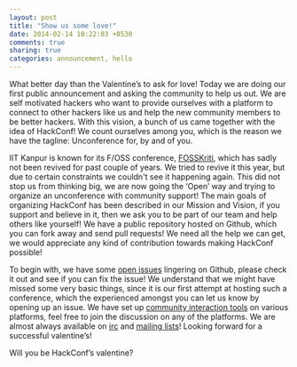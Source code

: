 ```yaml
---
layout: post
title: "Show us some love!"
date: 2014-02-14 10:22:03 +0530
comments: true
sharing: true
categories: announcement, hello
---
```

What better day than the Valentine’s to ask for love! Today we are doing our
first public announcement and asking the community to help us out. We are self
motivated hackers who want to provide ourselves with a platform to connect to
other hackers like us and  help the new community members to be better hackers.
With this vision, a bunch of us came together with the idea of HackConf! We
count ourselves among you, which is the reason we have the tagline:
Unconference for, by and of you.

IIT Kanpur is known for its F/OSS conference,
[FOSSKriti](http://arunraghavan.net/2008/01/fosskriti/), which has sadly not
been revived for past couple of years. We tried to revive it this year, but due
to certain constraints we couldn't see it happening again. This did not stop us
from thinking big, we are now going the ‘Open’ way and trying to organize an
unconference with community support! The main goals of organizing HackConf has
been described in our Mission and Vision, if you support and believe in it,
then we ask you to be part of our team and help others like yourself! We have a
public repository hosted on Github, which you can fork away and send pull
requests! We need all the help we can get, we would appreciate any kind of
contribution towards making HackConf possible!

To begin with, we have some 
[open issues](https://github.com/navya/hackconf/issues?state=open) lingering on
Github, please check it out and see if you can fix the issue! We understand
that we might have missed some very basic things, since it is our first attempt
at hosting such a conference, which the experienced amongst you can let us know
by opening up an issue. We have set up 
[community interaction tools](/contact/) on various platforms, feel free to 
join the discussion on any of the platforms. We are almost always available on
[irc](irc://irc.freenode.net/hackconf) and 
[mailing lists](http://lists.hackconf.in/)! Looking forward for a successful
valentine’s! 

Will you be HackConf’s valentine?
